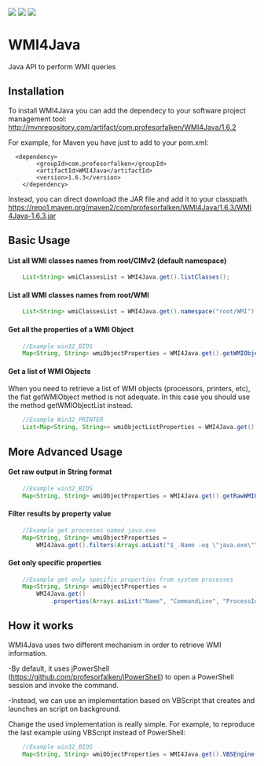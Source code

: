 ![](https://img.shields.io/maven-central/v/com.profesorfalken/WMI4Java.svg)
![](https://img.shields.io/github/license/profesorfalken/WMI4Java.svg)
![](https://travis-ci.org/profesorfalken/WMI4Java.svg)

# WMI4Java
Java API to perform WMI queries

## Installation ##

To install WMI4Java you can add the dependecy to your software project management tool: http://mvnrepository.com/artifact/com.profesorfalken/WMI4Java/1.6.2

For example, for Maven you have just to add to your pom.xml: 

      <dependency>
	        <groupId>com.profesorfalken</groupId>
	        <artifactId>WMI4Java</artifactId>
	        <version>1.6.3</version>
        </dependency>

Instead, you can direct download the JAR file and add it to your classpath. 
https://repo1.maven.org/maven2/com/profesorfalken/WMI4Java/1.6.3/WMI4Java-1.6.3.jar

## Basic Usage ##

#### List all WMI classes names from root/CIMv2 (default namespace) ####

```java
    List<String> wmiClassesList = WMI4Java.get().listClasses();
```

#### List all WMI classes names from root/WMI ####

```java
    List<String> wmiClassesList = WMI4Java.get().namespace("root/WMI").listClasses();
```

#### Get all the properties of a WMI Object ####

```java
    //Example win32_BIOS
    Map<String, String> wmiObjectProperties = WMI4Java.get().getWMIObject("Win32_BIOS");
```


#### Get a list of WMI Objects ####

When you need to retrieve a list of WMI objects (processors, printers, etc), the flat getWMIObject method is not adequate. 
In this case you should use the method getWMIObjectList instead.

```java
    //Example Win32_PRINTER
    List<Map<String, String>> wmiObjectListProperties = WMI4Java.get().getWMIObject("Win32_PRINTER");
```

## More Advanced Usage ##

#### Get raw output in String format ####

```java
    //Example win32_BIOS
    Map<String, String> wmiObjectProperties = WMI4Java.get().getRawWMIObjectOutput("Win32_BIOS");
```

#### Filter results by property value ####

```java
    //Example get processes named java.exe
    Map<String, String> wmiObjectProperties = 
        WMI4Java.get().filters(Arrays.asList("$_.Name -eq \"java.exe\"")).getWMIObject("Win32_Process");
```

#### Get only specific properties ####
```java
    //Example get only specific properties from system processes
    Map<String, String> wmiObjectProperties = 
        WMI4Java.get()
            .properties(Arrays.asList("Name", "CommandLine", "ProcessId")).getWMIObject("Win32_Process");
```

## How it works ##

WMI4Java uses two different mechanism in order to retrieve WMI information.

-By default, it uses jPowerShell (https://github.com/profesorfalken/jPowerShell) to open a PowerShell session and invoke the command.

-Instead, we can use an implementation based on VBScript that creates and launches an script on background.

Change the used implementation is really simple. For example, to reproduce the last example using VBScript instead of PowerShell:

```java
    //Example win32_BIOS
    Map<String, String> wmiObjectProperties = WMI4Java.get().VBSEngine().getWMIObject("Win32_BIOS");
```
